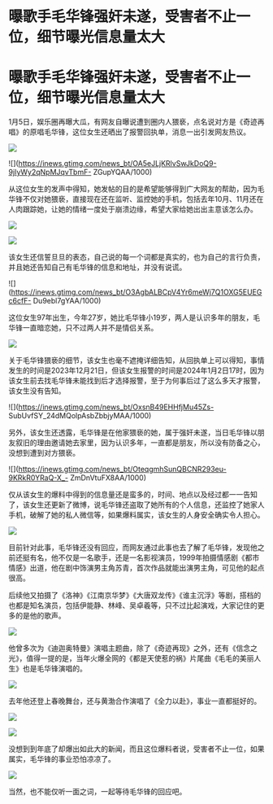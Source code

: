 # 曝歌手毛华锋强奸未遂，受害者不止一位，细节曝光信息量太大

# 曝歌手毛华锋强奸未遂，受害者不止一位，细节曝光信息量太大

1月5日，娱乐圈再曝大瓜，有网友自曝说遭到圈内人猥亵，点名说对方是《奇迹再唱》的原唱毛华锋，这位女生还晒出了报警回执单，消息一出引发网友热议。

![](https://inews.gtimg.com/news_bt/OmyTMCvreA4GtxW5CM5Pyx07fQAUudQUiPauBlc6MrvqAAA/1000)

![](https://inews.gtimg.com/news_bt/OA5eJLjKRlvSwJkDoQ9-9jIyWy2qNpMJqvTbmF-
ZGupYQAA/1000)

从这位女生的发声中得知，她发帖的目的是希望能够得到广大网友的帮助，因为毛华锋不仅对她猥亵，直接现在还在监听、监控她的手机，包括去年10月、11月还在人肉跟踪她，让她的情绪一度处于崩溃边缘，希望大家给她出出主意该怎么办。

![](https://inews.gtimg.com/news_bt/OtH2gl7corK4jQ86NvTnCvtOBFgkK1PbJObinDHNKvMs0AA/1000)

![](https://inews.gtimg.com/news_bt/O8n40yIyutEGOV57pidVb_nlszN3eH1B6vWOjXrk5leEIAA/1000)

该女生还信誓旦旦的表态，自己说的每一个词都是真实的，也为自己的言行负责，并且她还告知自己有毛华锋的信息和地址，并没有说谎。

![](https://inews.gtimg.com/news_bt/O3AgbALBCpV4Yr6meWj7Q1OXG5EUEGc6cfF-
Du9ebl7gYAA/1000)

这位女生97年出生，今年27岁，她比毛华锋小19岁，两人是认识多年的朋友，毛华锋一直暗恋她，只不过两人并不是情侣关系。

![](https://inews.gtimg.com/news_bt/OgvFqKBwoJI4ycSlmW4LE4nobrlg07QzX4ggyuIm_07VsAA/1000)

关于毛华锋猥亵的细节，该女生也毫不遮掩详细告知，从回执单上可以得知，事情发生的时间是2023年12月21日，但该女生报警的时间是2024年1月2日17时，因为该女生前去找毛华锋未能找到后才选择报警，至于为何事后过了这么多天才报警，该女生没有告知。

![](https://inews.gtimg.com/news_bt/OxsnB49EHHfjMu45Zs-
SubUvfSY_24dMQolpAsbZbbjyMAA/1000)

另外，该女生还透露，毛华锋是在他家猥亵的她，属于强奸未遂，当日毛华锋以朋友叙旧的理由邀请她去家里，因为认识多年，一直都是朋友，所以没有防备之心，没想到遭到对方猥亵。

![](https://inews.gtimg.com/news_bt/OteqgmhSunQBCNR293eu-9KRkR0YRaQ-X_-
ZmDnVtuFX8AA/1000)

仅从该女生的爆料中得到的信息量还是蛮多的，时间、地点以及经过都一一告知了，该女生还更新了微博，说毛华锋还盗取了她所有的个人信息，还监控了她家人手机，破解了她的私人微信等，如果爆料属实，该女生的人身安全确实令人担心。

![](https://inews.gtimg.com/news_bt/ONWKw3k-pHNYJ9yOoy85Lu8kgpr4dP7sspqXlxWL2ak0MAA/1000)

目前针对此事，毛华锋还没有回应，而网友通过此事也去了解了毛华锋，发现他之前还挺有名，他不仅是一名歌手，还是一名影视演员，1999年拍摄情感剧《都市情感》出道，他在剧中饰演男主角苏青，首次作品就能出演男主角，可见他的起点很高。

后续他又拍摄了《洛神》《江南京华梦》《大唐双龙传》《谁主沉浮》等剧，搭档的也都是知名演员，包括伊能静、林峰、吴卓羲等，只不过比起演戏，大家记住的更多的是他的歌声。

![](https://inews.gtimg.com/news_bt/OXMRevMM0uxBiCgQOXkNqWmUr4Vm5AQQZKvCue33k0bMAAA/1000)

他曾多次为《迪迦奥特曼》演唱主题曲，除了《奇迹再现》之外，还有《信念之光》，值得一提的是，当年火爆全网的《都是天使惹的祸》片尾曲《毛毛的美丽人生》也是毛华锋演唱的。

![](https://inews.gtimg.com/news_bt/OBHKwgCjdUDsXhqau36QFpuDTeJ8TBNll33OH2tG4X0xwAA/1000)

去年他还登上春晚舞台，还与黄渤合作演唱了《全力以赴》，事业一直都挺好的。

![](https://inews.gtimg.com/news_bt/OxcyviTTe1T2uQ61trtEHqdSidk6a0lvbRSkNMpIjTJXQAA/1000)

![](https://inews.gtimg.com/news_bt/Oe0Y86GPwsGvT_cBw4bIlRl80YmY162FCvVh3Tsvga9soAA/1000)

没想到到年底了却爆出如此大的新闻，而且这位爆料者说，受害者不止一位，如果属实，毛华锋的事业恐怕凉凉了。

![](https://inews.gtimg.com/news_bt/OuMRIMSv4KCFND3MexYhKC2V8rm9kdlYra710wBWS-6rAAA/1000)

当然，也不能仅听一面之词，一起等待毛华锋的回应吧。


